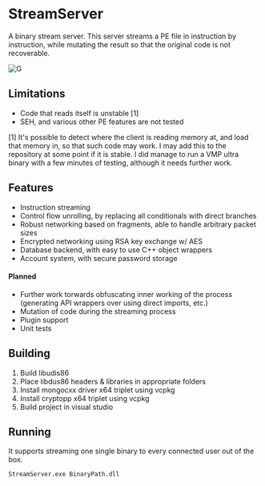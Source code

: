 # StreamServer
A binary stream server. This server streams a PE file in instruction by instruction, while mutating the result so that the 
original code is not recoverable.

![G](https://i.imgur.com/h72lzH7.gif)

## Limitations
* Code that reads itself is unstable [1]  
* SEH, and various other PE features are not tested  

[1] It's possible to detect where the client is reading memory at, and load that memory in, so that such code may work. I may 
add this to the repository at some point if it is stable. I did manage to run a VMP ultra binary with a few minutes of testing, 
although it needs further work.

## Features
* Instruction streaming
* Control flow unrolling, by replacing all conditionals with direct branches
* Robust networking based on fragments, able to handle arbitrary packet sizes
* Encrypted networking using RSA key exchange w/ AES
* Database backend, with easy to use C++ object wrappers
* Account system, with secure password storage

#### Planned
* Further work torwards obfuscating inner working of the process (generating API wrappers over using direct imports, etc.)
* Mutation of code during the streaming process
* Plugin support
* Unit tests

## Building
1) Build libudis86
2) Place libdus86 headers & libraries in appropriate folders
3) Install mongocxx driver x64 triplet using vcpkg
4) Install cryptopp x64 triplet using vcpkg
5) Build project in visual studio

## Running
It supports streaming one single binary to every connected user out of the box.

```
StreamServer.exe BinaryPath.dll
```
